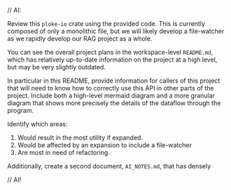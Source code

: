 // AI:

Review this `ploke-io` crate using the provided code. This is currently composed of only a monolithic file, but we will likely develop a file-watcher as we rapidly develop our RAG project as a whole. 

You can see the overall project plans in the workspace-level `README.md`, which has relatively up-to-date information on the project at a high level, but may be very slightly outdated.

In particular in this README, provide information for callers of this project that will need to know how to correctly use this API in other parts of the project. Include both a high-level mermaid diagram and a more granular diagram that shows more precisely the details of the dataflow through the program.

Identify which areas:
1. Would result in the most utility if expanded.
2. Would be affected by an expansion to include a file-watcher
3. Are most in need of refactoring.

Additionally, create a second document, `AI_NOTES.md`, that has densely

// AI!
